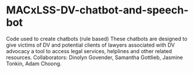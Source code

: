 # MACxLSS-DV-chatbot-and-speech-bot
Code used to create chatbots (rule based)
These chatbots are designed to give victims of DV and potential clients of lawyers associated with DV advocacy a tool to access legal services, helplines
and other related resources. Collaborators: Dinolyn Govender, Samantha Gottlieb, Jasmine Tonkin, Adam Choong. 

